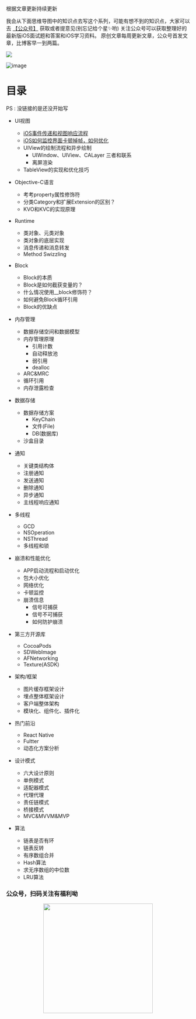 
根据文章更新持续更新

 我会从下面思维导图中的知识点去写这个系列，可能有想不到的知识点，大家可以去 [【公众号】](#公众号) 获取或者提意见(别忘记给个星✨哟)
关注公众号可以获取整理好的最新版iOS面试题和答案和iOS学习资料。 原创文章每周更新文章，公众号首发文章，比博客早一到两篇。

![](https://user-gold-cdn.xitu.io/2020/7/2/1730d84602e2a97d?w=800&h=400&f=png&s=25548)


 ![image](https://user-gold-cdn.xitu.io/2020/6/29/172fea76531f81cd?w=1106&h=4977&f=png&s=849766)
 
# 目录 
PS : 没链接的是还没开始写

- UI视图

  - [iOS事件传递和视图响应流程](https://mp.weixin.qq.com/s/xc-Yeis2j74Yp0hZPAzgdg)
  - [iOS如何监控界面卡顿掉帧，如何优化](https://mp.weixin.qq.com/s/gMx8dkYYw-7-ornybH0GPQ)
  - UIView的绘制流程和异步绘制
    -  UIWindow、UIView、CALayer 三者和联系
    - 离屏渲染
  - TableView的实现和优化技巧
  
- Objective-C语言
  - 考考property属性修饰符
  - 分类Category和扩展Extension的区别？
  - KVO和KVC的实现原理

- Runtime 
  - 类对象、元类对象
  - 类对象的底层实现
  - 消息传递和消息转发
  - Method Swizzling
 
- Block
  - Block的本质
  - Block是如何截获变量的？
  - 什么情况使用__block修饰符？
  - 如何避免Block循环引用
  - Block的优缺点
 
- 内存管理
  - 数据存储空间和数据模型
  - 内存管理原理
     - 引用计数
     - 自动释放池
     - 弱引用
     - dealloc
  - ARC&MRC
  - 循环引用
  - 内存泄露检查
- 数据存储
  - 数据存储方案
    - KeyChain
    - 文件(File)
    - DB(数据库)
  - 沙盒目录

- 通知
	- 关键类结构体
	- 注册通知
	- 发送通知
	- 删除通知
	- 异步通知
	- 主线程响应通知

- 多线程
   - GCD
   - NSOperation
   - NSThread
   - 多线程和锁

- 崩溃和性能优化
	- APP启动流程和启动优化
	- 包大小优化
	- 网络优化
	- 卡顿监控
	- 崩溃信息
	   - 信号可捕获
	   - 信号不可捕获
	   - 如何防护崩溃

- 第三方开源库
	- CocoaPods
	- SDWebImage
	- AFNetworking
	- Texture(ASDK) 
	   
- 架构/框架
	- 图片缓存框架设计
	- 埋点整体框架设计
	- 客户端整体架构
	- 模块化、组件化、插件化

- 热门前沿
	- React Native
	- Fultter
	- 动态化方案分析

- 设计模式
   - 六大设计原则
   - 单例模式
   - 适配器模式
   - 代理代理
   - 责任链模式
   - 桥接模式
   - MVC&MVVM&MVP
   
- 算法
	- 链表是否有环
	- 链表反转
	- 有序数组合并
	- Hash算法
	- 求无序数组的中位数
	- LRU算法
  

  
 
 ### <a id="公众号">公众号，扫码关注有福利呦</a>

<p align="center">
  <img src="https://user-gold-cdn.xitu.io/2020/6/30/1730324a913327f3?w=1280&h=1280&f=jpeg&s=152541" width='300' height='300'>
  </p>


